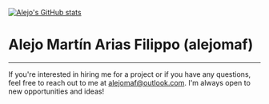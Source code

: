 [![Alejo's GitHub stats](https://github-readme-stats.vercel.app/api?username=alejomaf&count_private=true&theme=buefy&show_icons=true)](https://github.com/anuraghazra/github-readme-stats)
# Alejo Martín Arias Filippo (alejomaf)

---

If you're interested in hiring me for a project or if you have any questions, feel free to reach out to me at [alejomaf@outlook.com](mailto:alejomaf@outlook.com). I'm always open to new opportunities and ideas!


